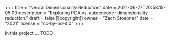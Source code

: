 +++
title = "Neural Dimensionality Reduction"
date = 2021-06-27T20:58:15-05:00
description = "Exploring PCA vs. autoencoder dimensionality reduction."
draft = false
[[copyright]]
  owner = "Zach Stoebner"
  date = "2021"
  license = "cc-by-nd-4.0"
+++

In this project ... TODO
